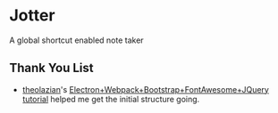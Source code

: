 # Jotter
A global shortcut enabled note taker

## Thank You List

* [theolazian](https://github.com/theolazian)'s [Electron+Webpack+Bootstrap+FontAwesome+JQuery tutorial](https://dev.to/theola/electron-app-with-webpack-bootstrap-fontawesome-and-jquery-a-complete-guide-54k2) helped me get the initial structure going.
